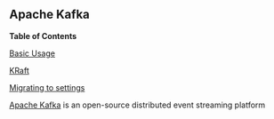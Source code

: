 ## Apache Kafka

**Table of Contents**

[Basic Usage](#module-services-apache-kafka-basic-usage)

[KRaft](#module-services-apache-kafka-kraft)

[Migrating to settings](#module-services-apache-kafka-migrating-to-settings)

[Apache Kafka](https://kafka.apache.org/) is an open-source distributed event streaming platform

